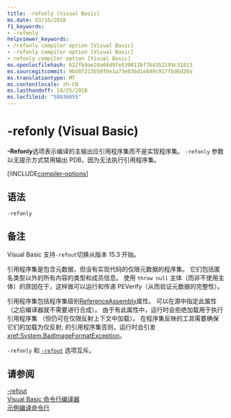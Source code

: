 ```yaml
---
title: -refonly (Visual Basic)
ms.date: 03/16/2018
f1_keywords:
- -refonly
helpviewer_keywords:
- /refonly compiler option [Visual Basic]
- -refonly compiler option [Visual Basic]
- refonly compiler option [Visual Basic]
ms.openlocfilehash: b22fb9ae24a04d9fe530811bf764352199c31813
ms.sourcegitcommit: 9bd8f213b50f0e1a73e03bd1e840c917fbd6d20a
ms.translationtype: MT
ms.contentlocale: zh-CN
ms.lasthandoff: 10/25/2018
ms.locfileid: "50036055"
---
```

# <a name="-refonly-visual-basic"></a>-refonly (Visual Basic)

**-Refonly**选项表示编译的主输出应引用程序集而不是实现程序集。 `-refonly` 参数以无提示方式禁用输出 PDB，因为无法执行引用程序集。

[!INCLUDE[compiler-options](~/includes/compiler-options.md)]

## <a name="syntax"></a>语法

```console
-refonly
```

## <a name="remarks"></a>备注

Visual Basic 支持`-refout`切换从版本 15.3 开始。

引用程序集是包含元数据，但没有实现代码的仅限元数据的程序集。 它们包括匿名类型以外的所有内容的类型和成员信息。 使用 `throw null` 主体（而非不使用主体）的原因在于，这样做可以运行和传递 PEVerify（从而验证元数据的完整性）。

引用程序集包括程序集级别[ReferenceAssembly](xref:System.Runtime.CompilerServices.ReferenceAssemblyAttribute)属性。 可以在源中指定此属性（之后编译器就不需要进行合成）。 由于有此属性中，运行时会拒绝加载用于执行引用程序集 （但仍可在仅限反射上下文中加载）。 在程序集反映的工具需要确保它们的加载为仅反射; 的引用程序集否则，运行时会引发<xref:System.BadImageFormatException>。

`-refonly` 和 [`-refout`](refout-compiler-option.md) 选项互斥。

## <a name="see-also"></a>请参阅
[-refout](refout-compiler-option.md)   
[Visual Basic 命令行编译器](index.md)  
[示例编译命令行](sample-compilation-command-lines.md)   
